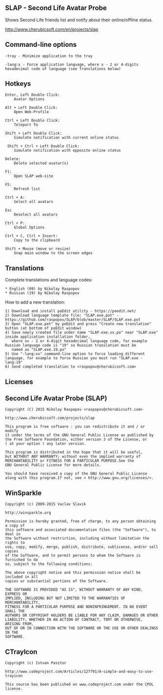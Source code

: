  SLAP - Second Life Avatar Probe
---------------------------------

Shows Second Life friends list and notify about their online/offline status.

http://www.cherubicsoft.com/en/projects/slap

 Command-line options
----------------------

	-tray - Minimize application to the tray

	-lang:x - Force application language, where x - 2 or 4-digits hexadecimal code of language (see Translations below)

 Hotkeys
---------

    Enter, Left Double Click:
        Avatar Options
    
    Alt + Left Double Click:
        Open Web-Profile
    
    Ctrl + Left Double Click:
        Teleport To
    
    Shift + Left Double Click:
        Simulate notification with current online status

     Shift + Ctrl + Left Double Click:
        Simulate notification with opposite online status
   
    Delete:
        Delete selected avatar(s)
    
    F1:
        Open SLAP web-site
    
    F5:
        Refresh list
     
    Ctrl + A:
        Select all avatars

	Esc
		Deselect all avatars

    Ctrl + P:
        Global Options
    
    Ctrl + C, Ctrl + Insert:
        Copy to the clipboard

	Shift + Mouse (move or resize)
		Snap main window to the screen edges

 Translations
--------------

Complete translations and language codes:

	* English (09) by Nikolay Raspopov
	* Russian (19) by Nikolay Raspopov

How to add a new translation:

	1) Download and install poEdit utility - https://poedit.net/
	2) Download language template file: "SLAP.exe.pot" - https://github.com/raspopov/SLAP/blob/master/SLAP/SLAP.exe.pot
	3) Open "SLAP.exe.pot" by poEdit and press "Create new translation" button (at bottom of poEdit window)
	4) Save newly created file under name "SLAP.exe.xx.po" near "SLAP.exe" inside application installation folder,
	   where xx - 2 or 4-digit hexadecimal language code, for example Russian language code is "19" so Russian translation must be
	   named as "SLAP.exe.19.po"
	5) Use "-lang:xx" command-line option to force loading different language, for example to force Russian you must run "SLAP.exe -lang:19"
	6) Send completed translation to <raspopov@cherubicsoft.com>

 Licenses
------------

 Second Life Avatar Probe (SLAP)
---------------------------------

    Copyright (C) 2015 Nikolay Raspopov <raspopov@cherubicsoft.com>
    
    http://www.cherubicsoft.com/projects/slap
    
    This program is free software : you can redistribute it and / or modify
    it under the terms of the GNU General Public License as published by
    the Free Software Foundation, either version 3 of the License, or
    ( at your option ) any later version.
    
    This program is distributed in the hope that it will be useful,
    but WITHOUT ANY WARRANTY; without even the implied warranty of
    MERCHANTABILITY or FITNESS FOR A PARTICULAR PURPOSE.See the
    GNU General Public License for more details.
    
    You should have received a copy of the GNU General Public License
    along with this program.If not, see < http://www.gnu.org/licenses/>.

 WinSparkle
------------

    Copyright (c) 2009-2015 Vaclav Slavik
    
    http://winsparkle.org
    
    Permission is hereby granted, free of charge, to any person obtaining a copy of
    this software and associated documentation files (the "Software"), to deal in
    the Software without restriction, including without limitation the rights to
    use, copy, modify, merge, publish, distribute, sublicense, and/or sell copies
    of the Software, and to permit persons to whom the Software is furnished to do
    so, subject to the following conditions:
    
    The above copyright notice and this permission notice shall be included in all
    copies or substantial portions of the Software.
    
    THE SOFTWARE IS PROVIDED "AS IS", WITHOUT WARRANTY OF ANY KIND, EXPRESS OR
    IMPLIED, INCLUDING BUT NOT LIMITED TO THE WARRANTIES OF MERCHANTABILITY,
    FITNESS FOR A PARTICULAR PURPOSE AND NONINFRINGEMENT. IN NO EVENT SHALL THE
    AUTHORS OR COPYRIGHT HOLDERS BE LIABLE FOR ANY CLAIM, DAMAGES OR OTHER
    LIABILITY, WHETHER IN AN ACTION OF CONTRACT, TORT OR OTHERWISE, ARISING FROM,
    OUT OF OR IN CONNECTION WITH THE SOFTWARE OR THE USE OR OTHER DEALINGS IN THE
    SOFTWARE.

 CTrayIcon
-----------

    Copyright (c) Istvan Pasztor
    
    http://www.codeproject.com/Articles/127791/A-simple-and-easy-to-use-trayicon
    
    This source has been published on www.codeproject.com under the CPOL license.
